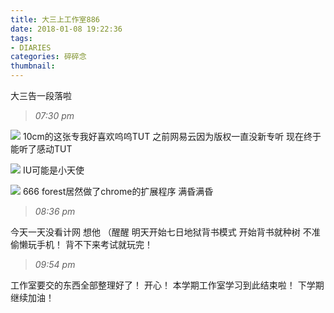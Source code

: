 ```yaml
---
title: 大三上工作室886
date: 2018-01-08 19:22:36
tags:
- DIARIES
categories: 碎碎念
thumbnail:
---
```

大三告一段落啦
<!--more-->
>*07:30 pm*

![](https://ws1.sinaimg.cn/large/0068SXX6ly1fnvi9a64olj305805y746.jpg)
10cm的这张专我好喜欢呜呜TUT
之前网易云因为版权一直没新专听
现在终于能听了感动TUT

![](https://ws1.sinaimg.cn/large/0068SXX6ly1fnvia74nnxj305605vq30.jpg)
IU可能是小天使

![](https://ws1.sinaimg.cn/large/0068SXX6gy1fn9fu72uumj30lf0fqwh3.jpg)
666 
forest居然做了chrome的扩展程序
满昏满昏

>*08:36 pm*

今天一天没看计网
想他
（醒醒
明天开始七日地狱背书模式
开始背书就种树
不准偷懒玩手机！
背不下来考试就玩完！

>*09:54 pm*

工作室要交的东西全部整理好了！
开心！
本学期工作室学习到此结束啦！
下学期继续加油！
